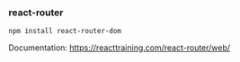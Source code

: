 ### react-router

```shell
npm install react-router-dom
```

Documentation: https://reacttraining.com/react-router/web/
